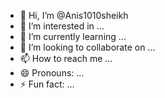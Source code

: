 - 👋 Hi, I’m @Anis1010sheikh
- 👀 I’m interested in ...
- 🌱 I’m currently learning ...
- 💞️ I’m looking to collaborate on ...
- 📫 How to reach me ...
- 😄 Pronouns: ...
- ⚡ Fun fact: ...

<!---
Anis1010sheikh/Anis1010sheikh is a ✨ special ✨ repository because its `README.md` (this file) appears on your GitHub profile.
You can click the Preview link to take a look at your changes.
--->
